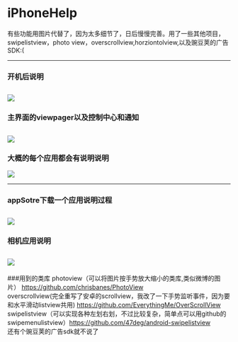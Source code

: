 # iPhoneHelp
有些功能用图片代替了，因为太多细节了，日后慢慢完善。用了一些其他项目，swipelistview，photo view，overscrollview,horziontolview,以及豌豆荚的广告SDK:(

----------
### 开机后说明
![](http://ww4.sinaimg.cn/bmiddle/00679RpAgw1ewst5r6utug30a006oti9.gif)
----------

### 主界面的viewpager以及控制中心和通知
![](http://ww1.sinaimg.cn/bmiddle/00679RpAgw1ewst5sg6rhg30a006o4qp.gif)
----------


### 大概的每个应用都会有说明说明
![](http://ww2.sinaimg.cn/bmiddle/00679RpAgw1ewst5sy4pbg30a006o4qp.gif)

----------
### appSotre下载一个应用说明过程
![](http://ww4.sinaimg.cn/bmiddle/00679RpAgw1ewst5s8iytg30a006oe62.gif)
----------
### 相机应用说明
![](http://ww3.sinaimg.cn/bmiddle/00679RpAgw1ewswxnd1htg30a006ohdt.gif)
----------
###用到的类库
  photoview（可以将图片按手势放大缩小的类库,类似微博的图片） https://github.com/chrisbanes/PhotoView </br>
  overscrollview(完全重写了安卓的scrollview，我改了一下手势监听事件，因为要和水平滑动listview共用) https://github.com/EverythingMe/OverScrollView </br>
  swipelistview（可以实现各种左划右划，不过比较复杂，简单点可以用github的swipemenulistview）https://github.com/47deg/android-swipelistview </br>
   还有个豌豆荚的广告sdk就不说了
